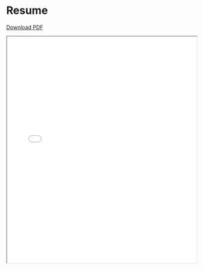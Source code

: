 # Resume

[Download PDF](assets/Dillon_Bowes_Resume.pdf)

<iframe src="assets/Dillon_Bowes_Resume.pdf" width="100%" height="600px"></iframe>

